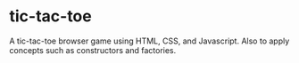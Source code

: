 # tic-tac-toe
A tic-tac-toe browser game using HTML, CSS, and Javascript. Also to apply concepts such as constructors and factories.
